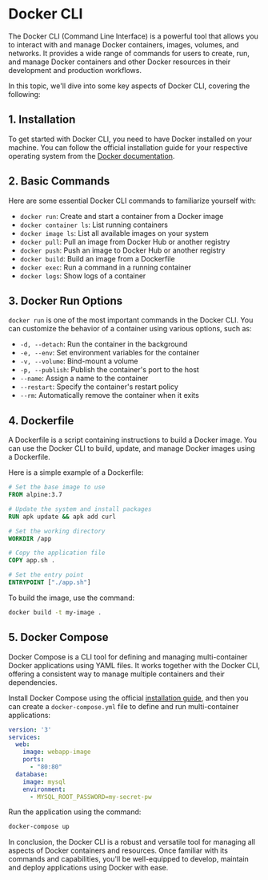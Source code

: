 # Docker CLI

The Docker CLI (Command Line Interface) is a powerful tool that allows you to interact with and manage Docker containers, images, volumes, and networks. It provides a wide range of commands for users to create, run, and manage Docker containers and other Docker resources in their development and production workflows.

In this topic, we'll dive into some key aspects of Docker CLI, covering the following:

## 1. Installation

To get started with Docker CLI, you need to have Docker installed on your machine. You can follow the official installation guide for your respective operating system from the [Docker documentation](https://docs.docker.com/get-docker/).

## 2. Basic Commands

Here are some essential Docker CLI commands to familiarize yourself with:

- `docker run`: Create and start a container from a Docker image
- `docker container ls`: List running containers
- `docker image ls`: List all available images on your system
- `docker pull`: Pull an image from Docker Hub or another registry
- `docker push`: Push an image to Docker Hub or another registry
- `docker build`: Build an image from a Dockerfile
- `docker exec`: Run a command in a running container
- `docker logs`: Show logs of a container

## 3. Docker Run Options

`docker run` is one of the most important commands in the Docker CLI. You can customize the behavior of a container using various options, such as:

- `-d, --detach`: Run the container in the background
- `-e, --env`: Set environment variables for the container
- `-v, --volume`: Bind-mount a volume
- `-p, --publish`: Publish the container's port to the host
- `--name`: Assign a name to the container
- `--restart`: Specify the container's restart policy
- `--rm`: Automatically remove the container when it exits

## 4. Dockerfile

A Dockerfile is a script containing instructions to build a Docker image. You can use the Docker CLI to build, update, and manage Docker images using a Dockerfile.

Here is a simple example of a Dockerfile:

```dockerfile
# Set the base image to use
FROM alpine:3.7

# Update the system and install packages
RUN apk update && apk add curl

# Set the working directory
WORKDIR /app

# Copy the application file
COPY app.sh .

# Set the entry point
ENTRYPOINT ["./app.sh"]
```

To build the image, use the command:

```bash
docker build -t my-image .
```

## 5. Docker Compose

Docker Compose is a CLI tool for defining and managing multi-container Docker applications using YAML files. It works together with the Docker CLI, offering a consistent way to manage multiple containers and their dependencies.

Install Docker Compose using the official [installation guide](https://docs.docker.com/compose/install/), and then you can create a `docker-compose.yml` file to define and run multi-container applications:

```yaml
version: '3'
services:
  web:
    image: webapp-image
    ports:
      - "80:80"
  database:
    image: mysql
    environment:
      - MYSQL_ROOT_PASSWORD=my-secret-pw
```

Run the application using the command:

```bash
docker-compose up
```

In conclusion, the Docker CLI is a robust and versatile tool for managing all aspects of Docker containers and resources. Once familiar with its commands and capabilities, you'll be well-equipped to develop, maintain and deploy applications using Docker with ease.
